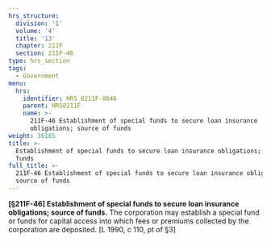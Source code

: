 ```yaml
---
hrs_structure:
  division: '1'
  volume: '4'
  title: '13'
  chapter: 211F
  section: 211F-46
type: hrs_section
tags:
  - Government
menu:
  hrs:
    identifier: HRS_0211F-0046
    parent: HRS0211F
    name: >-
      211F-46 Establishment of special funds to secure loan insurance
      obligations; source of funds
weight: 36165
title: >-
  Establishment of special funds to secure loan insurance obligations; source of
  funds
full_title: >-
  211F-46 Establishment of special funds to secure loan insurance obligations;
  source of funds
---
```

**[§211F-46] Establishment of special funds to secure loan insurance obligations; source of funds.** The corporation may establish a special fund or funds for capital access into which fees or premiums collected by the corporation are deposited. [L 1990, c 110, pt of §3]